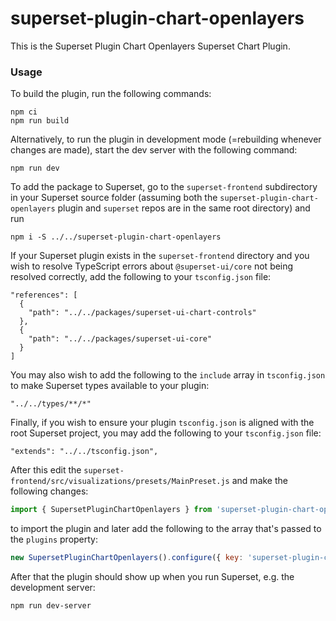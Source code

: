 # superset-plugin-chart-openlayers

This is the Superset Plugin Chart Openlayers Superset Chart Plugin.

### Usage

To build the plugin, run the following commands:

```
npm ci
npm run build
```

Alternatively, to run the plugin in development mode (=rebuilding whenever changes are made), start the dev server with the following command:

```
npm run dev
```

To add the package to Superset, go to the `superset-frontend` subdirectory in your Superset source folder (assuming both the `superset-plugin-chart-openlayers` plugin and `superset` repos are in the same root directory) and run
```
npm i -S ../../superset-plugin-chart-openlayers
```

If your Superset plugin exists in the `superset-frontend` directory and you wish to resolve TypeScript errors about `@superset-ui/core` not being resolved correctly, add the following to your `tsconfig.json` file:

```
"references": [
  {
    "path": "../../packages/superset-ui-chart-controls"
  },
  {
    "path": "../../packages/superset-ui-core"
  }
]
```

You may also wish to add the following to the `include` array in `tsconfig.json` to make Superset types available to your plugin:

```
"../../types/**/*"
```

Finally, if you wish to ensure your plugin `tsconfig.json` is aligned with the root Superset project, you may add the following to your `tsconfig.json` file:

```
"extends": "../../tsconfig.json",
```

After this edit the `superset-frontend/src/visualizations/presets/MainPreset.js` and make the following changes:

```js
import { SupersetPluginChartOpenlayers } from 'superset-plugin-chart-openlayers';
```

to import the plugin and later add the following to the array that's passed to the `plugins` property:
```js
new SupersetPluginChartOpenlayers().configure({ key: 'superset-plugin-chart-openlayers' }),
```

After that the plugin should show up when you run Superset, e.g. the development server:

```
npm run dev-server
```
